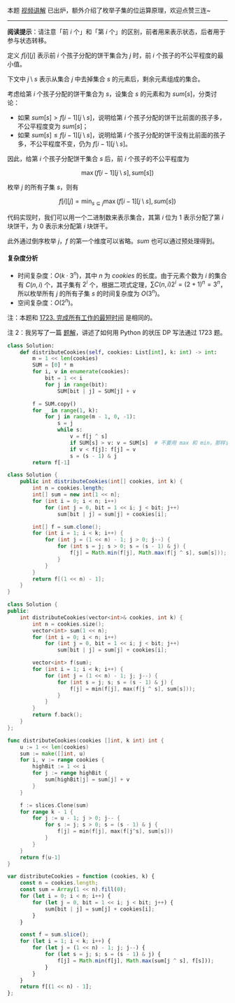 本题 [视频讲解](https://www.bilibili.com/video/BV1aT41157bh) 已出炉，额外介绍了枚举子集的位运算原理，欢迎点赞三连~

---

**阅读提示**：请注意「前 $i$ 个」和「第 $i$ 个」的区别，前者用来表示状态，后者用于参与状态转移。

定义 $f[i][j]$ 表示前 $i$ 个孩子分配的饼干集合为 $j$ 时，前 $i$ 个孩子的不公平程度的最小值。

下文中 $j \setminus s$ 表示从集合 $j$ 中去掉集合 $s$ 的元素后，剩余元素组成的集合。

考虑给第 $i$ 个孩子分配的饼干集合为 $s$，设集合 $s$ 的元素和为 $\textit{sum}[s]$，分类讨论：

- 如果 $\textit{sum}[s] > f[i-1][j \setminus s]$，说明给第 $i$ 个孩子分配的饼干比前面的孩子多，不公平程度变为 $\textit{sum}[s]$；
- 如果 $\textit{sum}[s] \le f[i-1][j \setminus s]$，说明给第 $i$ 个孩子分配的饼干没有比前面的孩子多，不公平程度不变，仍为 $f[i-1][j \setminus s]$。

因此，给第 $i$ 个孩子分配饼干集合 $s$ 后，前 $i$ 个孩子的不公平程度为

$$
\max(f[i-1][j \setminus s], \textit{sum}[s])
$$

枚举 $j$ 的所有子集 $s$，则有

$$
f[i][j]=\min_{s\subseteq j} \max(f[i-1][j \setminus s], \textit{sum}[s])
$$

代码实现时，我们可以用一个二进制数来表示集合，其第 $i$ 位为 $1$ 表示分配了第 $i$ 块饼干，为 $0$ 表示未分配第 $i$ 块饼干。

此外通过倒序枚举 $j$，$f$ 的第一个维度可以省略。$\textit{sum}$ 也可以通过预处理得到。

#### 复杂度分析

- 时间复杂度：$O(k\cdot 3^n)$，其中 $n$ 为 $\textit{cookies}$ 的长度。由于元素个数为 $i$ 的集合有 $C(n,i)$ 个，其子集有 $2^i$ 个，根据二项式定理，$\sum C(n,i)2^i = (2+1)^n = 3^n$，所以枚举所有 $j$ 的所有子集 $s$ 的时间复杂度为 $O(3^n)$。
- 空间复杂度：$O(2^n)$。

注：本题和 [1723. 完成所有工作的最短时间](https://leetcode.cn/problems/find-minimum-time-to-finish-all-jobs/) 是相同的。

注 2：我另写了一篇 [题解](https://leetcode.cn/problems/find-minimum-time-to-finish-all-jobs/solution/by-endlesscheng-d2oa/)，讲述了如何用 Python 的状压 DP 写法通过 1723 题。

```py [sol-Python3]
class Solution:
    def distributeCookies(self, cookies: List[int], k: int) -> int:
        m = 1 << len(cookies)
        SUM = [0] * m
        for i, v in enumerate(cookies):
            bit = 1 << i
            for j in range(bit):
                SUM[bit | j] = SUM[j] + v

        f = SUM.copy()
        for _ in range(1, k):
            for j in range(m - 1, 0, -1):
                s = j
                while s:
                    v = f[j ^ s]
                    if SUM[s] > v: v = SUM[s]  # 不要用 max 和 min，那样会有额外的函数调用开销
                    if v < f[j]: f[j] = v
                    s = (s - 1) & j
        return f[-1]
```

```java [sol-Java]
class Solution {
    public int distributeCookies(int[] cookies, int k) {
        int n = cookies.length;
        int[] sum = new int[1 << n];
        for (int i = 0; i < n; i++)
            for (int j = 0, bit = 1 << i; j < bit; j++)
                sum[bit | j] = sum[j] + cookies[i];

        int[] f = sum.clone();
        for (int i = 1; i < k; i++) {
            for (int j = (1 << n) - 1; j > 0; j--) {
                for (int s = j; s > 0; s = (s - 1) & j) {
                    f[j] = Math.min(f[j], Math.max(f[j ^ s], sum[s]));
                }
            }
        }
        return f[(1 << n) - 1];
    }
}
```

```cpp [sol-C++]
class Solution {
public:
    int distributeCookies(vector<int>& cookies, int k) {
        int n = cookies.size();
        vector<int> sum(1 << n);
        for (int i = 0; i < n; i++)
            for (int j = 0, bit = 1 << i; j < bit; j++)
                sum[bit | j] = sum[j] + cookies[i];

        vector<int> f(sum);
        for (int i = 1; i < k; i++) {
            for (int j = (1 << n) - 1; j; j--) {
                for (int s = j; s; s = (s - 1) & j) {
                    f[j] = min(f[j], max(f[j ^ s], sum[s]));
                }
            }
        }
        return f.back();
    }
};
```

```go [sol-Go]
func distributeCookies(cookies []int, k int) int {
	u := 1 << len(cookies)
	sum := make([]int, u)
	for i, v := range cookies {
		highBit := 1 << i
		for j := range highBit {
			sum[highBit|j] = sum[j] + v
		}
	}

	f := slices.Clone(sum)
	for range k - 1 {
		for j := u - 1; j > 0; j-- {
			for s := j; s > 0; s = (s - 1) & j {
				f[j] = min(f[j], max(f[j^s], sum[s]))
			}
		}
	}
	return f[u-1]
}
```

```js [sol-JavaScript]
var distributeCookies = function (cookies, k) {
    const n = cookies.length;
    const sum = Array(1 << n).fill(0);
    for (let i = 0; i < n; i++) {
        for (let j = 0, bit = 1 << i; j < bit; j++) {
            sum[bit | j] = sum[j] + cookies[i];
        }
    }

    const f = sum.slice();
    for (let i = 1; i < k; i++) {
        for (let j = (1 << n) - 1; j; j--) {
            for (let s = j; s; s = (s - 1) & j) {
                f[j] = Math.min(f[j], Math.max(sum[j ^ s], f[s]));
            }
        }
    }
    return f[(1 << n) - 1];
};
```